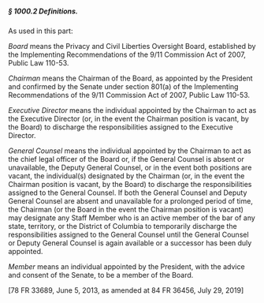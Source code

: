 ##### § 1000.2 Definitions. #####

As used in this part:

*Board* means the Privacy and Civil Liberties Oversight Board, established by the Implementing Recommendations of the 9/11 Commission Act of 2007, Public Law 110-53.

*Chairman* means the Chairman of the Board, as appointed by the President and confirmed by the Senate under section 801(a) of the Implementing Recommendations of the 9/11 Commission Act of 2007, Public Law 110-53.

*Executive Director* means the individual appointed by the Chairman to act as the Executive Director (or, in the event the Chairman position is vacant, by the Board) to discharge the responsibilities assigned to the Executive Director.

*General Counsel* means the individual appointed by the Chairman to act as the chief legal officer of the Board or, if the General Counsel is absent or unavailable, the Deputy General Counsel, or in the event both positions are vacant, the individual(s) designated by the Chairman (or, in the event the Chairman position is vacant, by the Board) to discharge the responsibilities assigned to the General Counsel. If both the General Counsel and Deputy General Counsel are absent and unavailable for a prolonged period of time, the Chairman (or the Board in the event the Chairman position is vacant) may designate any Staff Member who is an active member of the bar of any state, territory, or the District of Columbia to temporarily discharge the responsibilities assigned to the General Counsel until the General Counsel or Deputy General Counsel is again available or a successor has been duly appointed.

*Member* means an individual appointed by the President, with the advice and consent of the Senate, to be a member of the Board.

[78 FR 33689, June 5, 2013, as amended at 84 FR 36456, July 29, 2019]